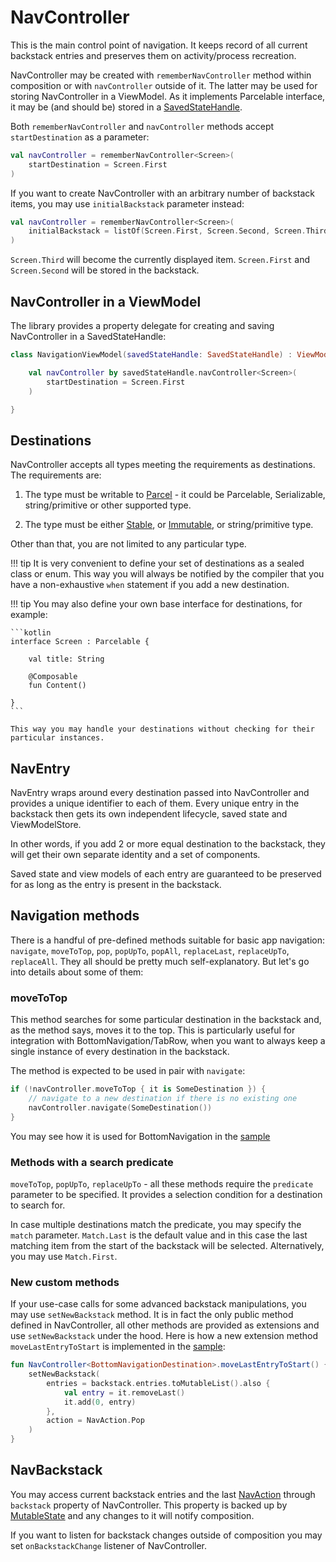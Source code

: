 # NavController

This is the main control point of navigation. It keeps record of all current backstack entries and preserves them on activity/process recreation.

NavController may be created with `rememberNavController` method within composition or with `navController` outside of it. The latter may be used for storing NavController in a ViewModel. As it implements Parcelable interface, it may be (and should be) stored in a [SavedStateHandle](https://developer.android.com/reference/androidx/lifecycle/SavedStateHandle).

Both `rememberNavController` and `navController` methods accept `startDestination` as a parameter:

```kotlin
val navController = rememberNavController<Screen>(
    startDestination = Screen.First
)
```

If you want to create NavController with an arbitrary number of backstack items, you may use `initialBackstack` parameter instead:

```kotlin
val navController = rememberNavController<Screen>(
    initialBackstack = listOf(Screen.First, Screen.Second, Screen.Third)
)
```

`Screen.Third` will become the currently displayed item. `Screen.First` and `Screen.Second` will be stored in the backstack.

## NavController in a ViewModel

The library provides a property delegate for creating and saving NavController in a SavedStateHandle:

```kotlin
class NavigationViewModel(savedStateHandle: SavedStateHandle) : ViewModel() {

    val navController by savedStateHandle.navController<Screen>(
        startDestination = Screen.First
    )

}
```

## Destinations

NavController accepts all types meeting the requirements as destinations. The requirements are:

1. The type must be writable to [Parcel](https://developer.android.com/reference/android/os/Parcel) - it could be Parcelable, Serializable, string/primitive or other supported type.

2. The type must be either [Stable](https://developer.android.com/reference/kotlin/androidx/compose/runtime/Stable), or [Immutable](https://developer.android.com/reference/kotlin/androidx/compose/runtime/Immutable), or string/primitive type.

Other than that, you are not limited to any particular type.

!!! tip
    It is very convenient to define your set of destinations as a sealed class or enum. This way you will always be notified by the compiler that you have a non-exhaustive `when` statement if you add a new destination.

!!! tip
    You may also define your own base interface for destinations, for example:
 
    ```kotlin
    interface Screen : Parcelable {
        
        val title: String
    
        @Composable
        fun Content()
    
    }
    ```

    This way you may handle your destinations without checking for their particular instances.

## NavEntry

NavEntry wraps around every destination passed into NavController and provides a unique identifier to each of them. Every unique entry in the backstack then gets its own independent lifecycle, saved state and ViewModelStore.

In other words, if you add 2 or more equal destination to the backstack, they will get their own separate identity and a set of components.

Saved state and view models of each entry are guaranteed to be preserved for as long as the entry is present in the backstack.

## Navigation methods

There is a handful of pre-defined methods suitable for basic app navigation: `navigate`, `moveToTop`, `pop`, `popUpTo`, `popAll`, `replaceLast`, `replaceUpTo`, `replaceAll`. They all should be pretty much self-explanatory. But let's go into details about some of them:

### moveToTop

This method searches for some particular destination in the backstack and, as the method says, moves it to the top. This is particularly useful for integration with BottomNavigation/TabRow, when you want to always keep a single instance of every destination in the backstack.

The method is expected to be used in pair with `navigate`:

```kotlin
if (!navController.moveToTop { it is SomeDestination }) {
    // navigate to a new destination if there is no existing one
    navController.navigate(SomeDestination())
}
```

You may see how it is used for BottomNavigation in the [sample](https://github.com/olshevski/compose-navigation-reimagined/blob/main/sample/src/main/kotlin/dev/olshevski/navigation/reimagined/sample/ui/BottomNavigationScreen.kt)

### Methods with a search predicate

`moveToTop`, `popUpTo`, `replaceUpTo` - all these methods require the `predicate` parameter to be specified. It provides a selection condition for a destination to search for.

In case multiple destinations match the predicate, you may specify the `match` parameter. `Match.Last` is the default value and in this case the last matching item from the start of the backstack will be selected. Alternatively, you may use `Match.First`.

### New custom methods

If your use-case calls for some advanced backstack manipulations, you may use `setNewBackstack` method. It is in fact the only public method defined in NavController, all other methods are provided as extensions and use `setNewBackstack` under the hood. Here is how a new extension method `moveLastEntryToStart` is implemented in the [sample](https://github.com/olshevski/compose-navigation-reimagined/blob/master/sample/src/main/kotlin/dev/olshevski/navigation/reimagined/sample/ui/BottomNavigationScreen.kt):

```kotlin
fun NavController<BottomNavigationDestination>.moveLastEntryToStart() {
    setNewBackstack(
        entries = backstack.entries.toMutableList().also {
            val entry = it.removeLast()
            it.add(0, entry)
        },
        action = NavAction.Pop
    )
}
```

## NavBackstack

You may access current backstack entries and the last [NavAction](/compose-navigation-reimagined/animations/#navaction) through `backstack` property of NavController. This property is backed up by [MutableState](https://developer.android.com/reference/kotlin/androidx/compose/runtime/MutableState) and any changes to it will notify composition.

If you want to listen for backstack changes outside of composition you may set `onBackstackChange` listener of NavController.
